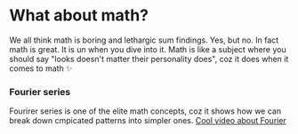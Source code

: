 <h1>What about math?</h1>
We all think math is boring and lethargic sum findings. Yes, but no. In fact math is great. It is un when you dive into it.
Math is like a subject where you should say "looks doesn't matter their personality does", coz it does when it comes to math ✨ <br>

<h3>Fourier series</h3>
Fourirer series is one of the elite math concepts, coz it shows how we can break down cmpicated patterns into simpler ones. 
<a href="https://www.youtube.com/watch?v=r6sGWTCMz2k">Cool video about Fourier</a>
